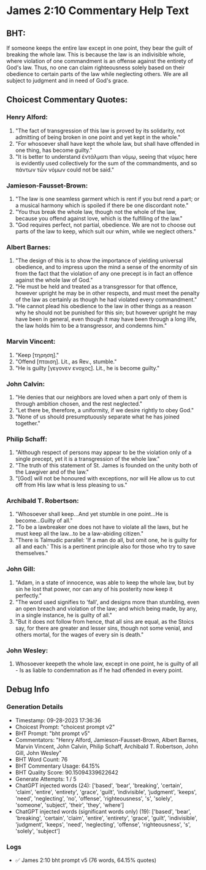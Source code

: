 # James 2:10 Commentary Help Text

## BHT:
If someone keeps the entire law except in one point, they bear the guilt of breaking the whole law. This is because the law is an indivisible whole, where violation of one commandment is an offense against the entirety of God's law. Thus, no one can claim righteousness solely based on their obedience to certain parts of the law while neglecting others. We are all subject to judgment and in need of God's grace.

## Choicest Commentary Quotes:
### Henry Alford:
1. "The fact of transgression of this law is proved by its solidarity, not admitting of being broken in one point and yet kept in the whole."
2. "For whosoever shall have kept the whole law, but shall have offended in one thing, has become guilty."
3. "It is better to understand ἐντάλματι than νόμῳ, seeing that νόμος here is evidently used collectively for the sum of the commandments, and so πάντων τῶν νόμων could not be said."

### Jamieson-Fausset-Brown:
1. "The law is one seamless garment which is rent if you but rend a part; or a musical harmony which is spoiled if there be one discordant note."
2. "You thus break the whole law, though not the whole of the law, because you offend against love, which is the fulfilling of the law."
3. "God requires perfect, not partial, obedience. We are not to choose out parts of the law to keep, which suit our whim, while we neglect others."

### Albert Barnes:
1. "The design of this is to show the importance of yielding universal obedience, and to impress upon the mind a sense of the enormity of sin from the fact that the violation of any one precept is in fact an offence against the whole law of God."
2. "He must be held and treated as a transgressor for that offence, however upright he may be in other respects, and must meet the penalty of the law as certainly as though he had violated every commandment."
3. "He cannot plead his obedience to the law in other things as a reason why he should not be punished for this sin; but however upright he may have been in general, even though it may have been through a long life, the law holds him to be a transgressor, and condemns him."

### Marvin Vincent:
1. "Keep [τηρηση]." 
2. "Offend [πταιση]. Lit., as Rev., stumble."
3. "He is guilty [γεγονεν ενοχος]. Lit., he is become guilty."

### John Calvin:
1. "He denies that our neighbors are loved when a part only of them is through ambition chosen, and the rest neglected." 
2. "Let there be, therefore, a uniformity, if we desire rightly to obey God."
3. "None of us should presumptuously separate what he has joined together."

### Philip Schaff:
1. "Although respect of persons may appear to be the violation only of a single precept, yet it is a transgression of the whole law."
2. "The truth of this statement of St. James is founded on the unity both of the Lawgiver and of the law."
3. "[God] will not be honoured with exceptions, nor will He allow us to cut off from His law what is less pleasing to us."

### Archibald T. Robertson:
1. "Whosoever shall keep...And yet stumble in one point...He is become...Guilty of all."
2. "To be a lawbreaker one does not have to violate all the laws, but he must keep all the law...to be a law-abiding citizen."
3. "There is Talmudic parallel: 'If a man do all, but omit one, he is guilty for all and each.' This is a pertinent principle also for those who try to save themselves."

### John Gill:
1. "Adam, in a state of innocence, was able to keep the whole law, but by sin he lost that power, nor can any of his posterity now keep it perfectly."
2. "The word used signifies to 'fall', and designs more than stumbling, even an open breach and violation of the law; and which being made, by any, in a single instance, he is guilty of all."
3. "But it does not follow from hence, that all sins are equal, as the Stoics say, for there are greater and lesser sins, though not some venial, and others mortal, for the wages of every sin is death."

### John Wesley:
1. Whosoever keepeth the whole law, except in one point, he is guilty of all - Is as liable to condemnation as if he had offended in every point.


## Debug Info
### Generation Details
- Timestamp: 09-28-2023 17:36:36
- Choicest Prompt: "choicest prompt v2"
- BHT Prompt: "bht prompt v5"
- Commentators: "Henry Alford, Jamieson-Fausset-Brown, Albert Barnes, Marvin Vincent, John Calvin, Philip Schaff, Archibald T. Robertson, John Gill, John Wesley"
- BHT Word Count: 76
- BHT Commentary Usage: 64.15%
- BHT Quality Score: 90.15094339622642
- Generate Attempts: 1 / 5
- ChatGPT injected words (24):
	['based', 'bear', 'breaking', 'certain', 'claim', 'entire', 'entirety', 'grace', 'guilt', 'indivisible', 'judgment', 'keeps', 'need', 'neglecting', 'no', 'offense', 'righteousness', 's', 'solely', 'someone', 'subject', 'their', 'they', 'where']
- ChatGPT injected words (significant words only) (19):
	['based', 'bear', 'breaking', 'certain', 'claim', 'entire', 'entirety', 'grace', 'guilt', 'indivisible', 'judgment', 'keeps', 'need', 'neglecting', 'offense', 'righteousness', 's', 'solely', 'subject']

### Logs
- ✅ James 2:10 bht prompt v5 (76 words, 64.15% quotes)